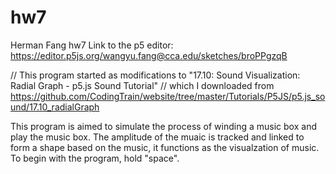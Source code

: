 # hw7
Herman Fang hw7
Link to the p5 editor: https://editor.p5js.org/wangyu.fang@cca.edu/sketches/broPPgzqB

// This program started as modifications to "17.10: Sound Visualization: Radial Graph - p5.js Sound Tutorial"
// which I downloaded from https://github.com/CodingTrain/website/tree/master/Tutorials/P5JS/p5.js_sound/17.10_radialGraph

This program is aimed to simulate the process of winding a music box and play the music box. The amplitude of the muaic is tracked and linked to form a shape based on the music, it functions as the visualzation of music. To begin with the program, hold "space".
